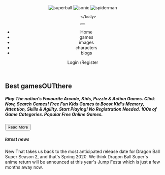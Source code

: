 
<html>
   <head>
      <title>DRAGON BALL GAMES</title>
      <meta name="viewport" content="width=device=width, initial-scale=0.2">
       <link herf = "css/styles.css" rel="stylesheet" type="text/css" />
   </head>
   
   <body>
    <header>
       <div class="flex">
       <div class="logo">
          <a herf ="a">
      
  </body>
     <body> 
   <div id="slideshow">
             <img src="https://www.google.com/imgres?imgurl=https%3A%2F%2Fsteamcdn-a.akamaihd.net%2Fsteam%2Fapps%2F851850%2Fheader.jpg%3Ft%3D1588110259&imgrefurl=https%3A%2F%2Fstore.steampowered.com%2Fapp%2F851850%2FDRAGON_BALL_Z_KAKAROT%2F&tbnid=Mr4LoefzGP7HEM&vet=12ahUKEwjB2qft9aTpAhUNNK0KHUNACPkQMygAegUIARDeAQ..i&docid=s1obpE87fvuYPM&w=460&h=215&q=dragon%20ball%20z&ved=2ahUKEwjB2qft9aTpAhUNNK0KHUNACPkQMygAegUIARDeAQ" alt="superball" />
             <img src="https://www.google.com/imgres?imgurl=https%3A%2F%2Fvignette.wikia.nocookie.net%2Fsonic%2Fimages%2F2%2F2d%2FTSR_Sonic.png%2Frevision%2Flatest%3Fcb%3D20191020043348&imgrefurl=https%3A%2F%2Fsonic.fandom.com%2Fwiki%2FSonic_the_Hedgehog&tbnid=Ect00hreEmlsrM&vet=12ahUKEwjbsPug9qTpAhUV0qwKHQZBBvoQMygDegUIARDmAQ..i&docid=ldudTD5hzgz5-M&w=818&h=1277&q=sonic&ved=2ahUKEwjbsPug9qTpAhUV0qwKHQZBBvoQMygDegUIARDmAQ" alt="sonic" />
             <img src="https://www.google.com/imgres?imgurl=https%3A%2F%2Fupload.wikimedia.org%2Fwikipedia%2Fen%2Fthumb%2F2%2F21%2FWeb_of_Spider-Man_Vol_1_129-1.png%2F250px-Web_of_Spider-Man_Vol_1_129-1.png&imgrefurl=https%3A%2F%2Fen.wikipedia.org%2Fwiki%2FSpider-Man&tbnid=8ZSBk5dl-9sduM&vet=12ahUKEwiO1ZfW9qTpAhUJaKwKHbz4AzkQMygBegUIARDcAQ..i&docid=ZK3CqqRY00jQFM&w=250&h=333&q=spiderman&ved=2ahUKEwiO1ZfW9qTpAhUJaKwKHbz4AzkQMygBegUIARDcAQ" alt="spiderman" />
             
  </div>
               
  </div>
          </div>
  
  <script src="https://cdn.jsdelivr.net/gh/pamelafox/ka-slideshow-example@master/slideshow.js"></script>
  
  <script>
slideShow(document.getElementById("slideshow"));
    </script>
         </body>
  
  <nav>
              <button id = "nav-toggle" class="hamburger-menu" >
                 <span class="strip"></span>
                 <span class="strip"></span>
                 <span class="strip"></span>
             </button>
              <ul id = "nav-menu-container"> 
                 <li> <a herf="#">Home</a> </li>
                 <li> <a herf="#">games</a> </li>
                 <li> <a herf="#">images</a> </li>
                 <li> <a herf="#">characters</a> </li>
                 <li> <a herf="#">blogs</a> </li>
              </ul>
              </nav>
       <a herf="#" id="login-register-button"> Login /Register</a>
          
   </header>
   <main>
   <section id="hero-image">
      
   <h1>Best <span>games</span><span>OUT</span>there</h1>
                  <h5>Play The nation's Favourite Arcade, Kids, Puzzle & Action Games. Click Now, Search Games! Free Fun Kids Games to Boost Kid's Memory, Attention, Skills & Agility. Start Playing! No Registration Needed. 100s of Game Categories. Popular Free Online Games.</h5>
                  <button>Read More</button>
              
  </section> 
                  <section id="latest-news">
                          <div class="flex">
                                           <h5>latest news</h5>
                                           <div id="latest-news-container">
                                              <div class="latest-news-items">
                                                                            <span class="batch new"> New </span>
                                                                            <span class="latest-news-text">That takes us back to the most anticipated release date for Dragon Ball Super Season 2, and that's Spring 2020. We think Dragon Ball Super's anime return will be announced at this year's Jump Festa which is just a few months away now. </span>
                                           
  </div>                                                            
                                           </div>
                                           </div>                                
                           </section>
           
   </main>
 
   </html>
   
